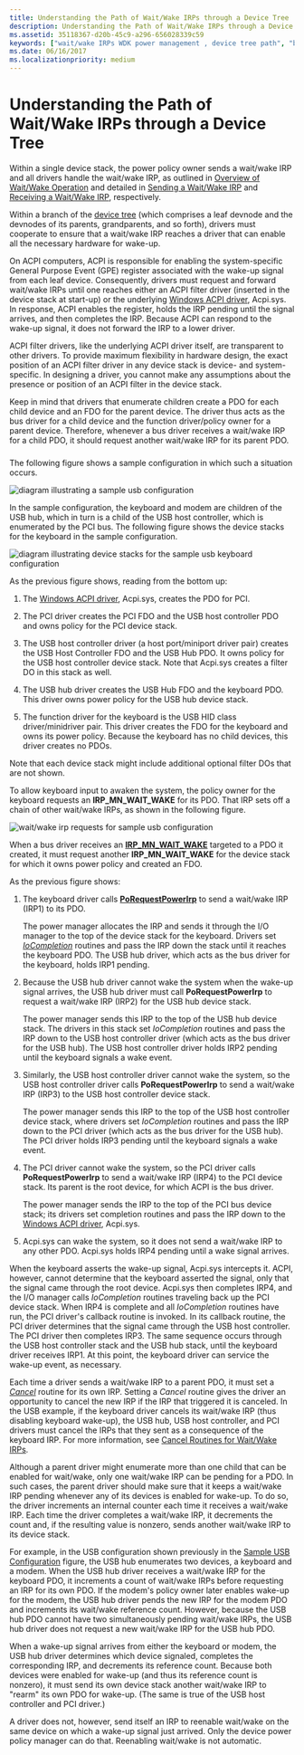```yaml
---
title: Understanding the Path of Wait/Wake IRPs through a Device Tree
description: Understanding the Path of Wait/Wake IRPs through a Device Tree
ms.assetid: 35118367-d20b-45c9-a296-656028339c59
keywords: ["wait/wake IRPs WDK power management , device tree path", "bus drivers WDK power management", "USB WDK power management", "function drivers WDK power management", "FDOs WDK power management", "filter DOs WDK power management", "physical device objects WDK power management", "PDOs WDK power management"]
ms.date: 06/16/2017
ms.localizationpriority: medium
---
```


# Understanding the Path of Wait/Wake IRPs through a Device Tree





Within a single device stack, the power policy owner sends a wait/wake IRP and all drivers handle the wait/wake IRP, as outlined in [Overview of Wait/Wake Operation](overview-of-wait-wake-operation.md) and detailed in [Sending a Wait/Wake IRP](sending-a-wait-wake-irp.md) and [Receiving a Wait/Wake IRP](receiving-a-wait-wake-irp.md), respectively.

Within a branch of the [device tree](device-tree.md) (which comprises a leaf devnode and the devnodes of its parents, grandparents, and so forth), drivers must cooperate to ensure that a wait/wake IRP reaches a driver that can enable all the necessary hardware for wake-up.

On ACPI computers, ACPI is responsible for enabling the system-specific General Purpose Event (GPE) register associated with the wake-up signal from each leaf device. Consequently, drivers must request and forward wait/wake IRPs until one reaches either an ACPI filter driver (inserted in the device stack at start-up) or the underlying [Windows ACPI driver](acpi-driver.md), Acpi.sys. In response, ACPI enables the register, holds the IRP pending until the signal arrives, and then completes the IRP. Because ACPI can respond to the wake-up signal, it does not forward the IRP to a lower driver.

ACPI filter drivers, like the underlying ACPI driver itself, are transparent to other drivers. To provide maximum flexibility in hardware design, the exact position of an ACPI filter driver in any device stack is device- and system-specific. In designing a driver, you cannot make any assumptions about the presence or position of an ACPI filter in the device stack.

Keep in mind that drivers that enumerate children create a PDO for each child device and an FDO for the parent device. The driver thus acts as the bus driver for a child device and the function driver/policy owner for a parent device. Therefore, whenever a bus driver receives a wait/wake IRP for a child PDO, it should request another wait/wake IRP for its parent PDO.

### <a href="" id="sample-usb-configuration"></a>

The following figure shows a sample configuration in which such a situation occurs.

![diagram illustrating a sample usb configuration](images/wwhw.png)

In the sample configuration, the keyboard and modem are children of the USB hub, which in turn is a child of the USB host controller, which is enumerated by the PCI bus. The following figure shows the device stacks for the keyboard in the sample configuration.

![diagram illustrating device stacks for the sample usb keyboard configuration](images/wwdobj.png)

As the previous figure shows, reading from the bottom up:

1.  The [Windows ACPI driver](acpi-driver.md), Acpi.sys, creates the PDO for PCI.

2.  The PCI driver creates the PCI FDO and the USB host controller PDO and owns policy for the PCI device stack.

3.  The USB host controller driver (a host port/miniport driver pair) creates the USB Host Controller FDO and the USB Hub PDO. It owns policy for the USB host controller device stack. Note that Acpi.sys creates a filter DO in this stack as well.

4.  The USB hub driver creates the USB Hub FDO and the keyboard PDO. This driver owns power policy for the USB hub device stack.

5.  The function driver for the keyboard is the USB HID class driver/minidriver pair. This driver creates the FDO for the keyboard and owns its power policy. Because the keyboard has no child devices, this driver creates no PDOs.

Note that each device stack might include additional optional filter DOs that are not shown.

To allow keyboard input to awaken the system, the policy owner for the keyboard requests an **IRP\_MN\_WAIT\_WAKE** for its PDO. That IRP sets off a chain of other wait/wake IRPs, as shown in the following figure.

![wait/wake irp requests for sample usb configuration](images/wwcascade.png)

When a bus driver receives an [**IRP\_MN\_WAIT\_WAKE**](https://docs.microsoft.com/windows-hardware/drivers/kernel/irp-mn-wait-wake) targeted to a PDO it created, it must request another **IRP\_MN\_WAIT\_WAKE** for the device stack for which it owns power policy and created an FDO.

As the previous figure shows:

1.  The keyboard driver calls [**PoRequestPowerIrp**](https://docs.microsoft.com/windows-hardware/drivers/ddi/content/wdm/nf-wdm-porequestpowerirp) to send a wait/wake IRP (IRP1) to its PDO.

    The power manager allocates the IRP and sends it through the I/O manager to the top of the device stack for the keyboard. Drivers set [*IoCompletion*](https://docs.microsoft.com/windows-hardware/drivers/ddi/content/wdm/nc-wdm-io_completion_routine) routines and pass the IRP down the stack until it reaches the keyboard PDO. The USB hub driver, which acts as the bus driver for the keyboard, holds IRP1 pending.

2.  Because the USB hub driver cannot wake the system when the wake-up signal arrives, the USB hub driver must call **PoRequestPowerIrp** to request a wait/wake IRP (IRP2) for the USB hub device stack.

    The power manager sends this IRP to the top of the USB hub device stack. The drivers in this stack set *IoCompletion* routines and pass the IRP down to the USB host controller driver (which acts as the bus driver for the USB hub). The USB host controller driver holds IRP2 pending until the keyboard signals a wake event.

3.  Similarly, the USB host controller driver cannot wake the system, so the USB host controller driver calls **PoRequestPowerIrp** to send a wait/wake IRP (IRP3) to the USB host controller device stack.

    The power manager sends this IRP to the top of the USB host controller device stack, where drivers set *IoCompletion* routines and pass the IRP down to the PCI driver (which acts as the bus driver for the USB hub). The PCI driver holds IRP3 pending until the keyboard signals a wake event.

4.  The PCI driver cannot wake the system, so the PCI driver calls **PoRequestPowerIrp** to send a wait/wake IRP (IRP4) to the PCI device stack. Its parent is the root device, for which ACPI is the bus driver.

    The power manager sends the IRP to the top of the PCI bus device stack; its drivers set completion routines and pass the IRP down to the [Windows ACPI driver](acpi-driver.md), Acpi.sys.

5.  Acpi.sys can wake the system, so it does not send a wait/wake IRP to any other PDO. Acpi.sys holds IRP4 pending until a wake signal arrives.

When the keyboard asserts the wake-up signal, Acpi.sys intercepts it. ACPI, however, cannot determine that the keyboard asserted the signal, only that the signal came through the root device. Acpi.sys then completes IRP4, and the I/O manager calls *IoCompletion* routines traveling back up the PCI device stack. When IRP4 is complete and all *IoCompletion* routines have run, the PCI driver's callback routine is invoked. In its callback routine, the PCI driver determines that the signal came through the USB host controller. The PCI driver then completes IRP3. The same sequence occurs through the USB host controller stack and the USB hub stack, until the keyboard driver receives IRP1. At this point, the keyboard driver can service the wake-up event, as necessary.

Each time a driver sends a wait/wake IRP to a parent PDO, it must set a [*Cancel*](https://docs.microsoft.com/windows-hardware/drivers/ddi/content/wdm/nc-wdm-driver_cancel) routine for its own IRP. Setting a *Cancel* routine gives the driver an opportunity to cancel the new IRP if the IRP that triggered it is canceled. In the USB example, if the keyboard driver cancels its wait/wake IRP (thus disabling keyboard wake-up), the USB hub, USB host controller, and PCI drivers must cancel the IRPs that they sent as a consequence of the keyboard IRP. For more information, see [Cancel Routines for Wait/Wake IRPs](canceling-a-wait-wake-irp.md#ddk-cancel-routines-for-wait-wake-irps-kg).

Although a parent driver might enumerate more than one child that can be enabled for wait/wake, only one wait/wake IRP can be pending for a PDO. In such cases, the parent driver should make sure that it keeps a wait/wake IRP pending whenever any of its devices is enabled for wake-up. To do so, the driver increments an internal counter each time it receives a wait/wake IRP. Each time the driver completes a wait/wake IRP, it decrements the count and, if the resulting value is nonzero, sends another wait/wake IRP to its device stack.

For example, in the USB configuration shown previously in the [Sample USB Configuration](#sample-usb-configuration) figure, the USB hub enumerates two devices, a keyboard and a modem. When the USB hub driver receives a wait/wake IRP for the keyboard PDO, it increments a count of wait/wake IRPs before requesting an IRP for its own PDO. If the modem's policy owner later enables wake-up for the modem, the USB hub driver pends the new IRP for the modem PDO and increments its wait/wake reference count. However, because the USB hub PDO cannot have two simultaneously pending wait/wake IRPs, the USB hub driver does not request a new wait/wake IRP for the USB hub PDO.

When a wake-up signal arrives from either the keyboard or modem, the USB hub driver determines which device signaled, completes the corresponding IRP, and decrements its reference count. Because both devices were enabled for wake-up (and thus its reference count is nonzero), it must send its own device stack another wait/wake IRP to "rearm" its own PDO for wake-up. (The same is true of the USB host controller and PCI driver.)

A driver does not, however, send itself an IRP to reenable wait/wake on the same device on which a wake-up signal just arrived. Only the device power policy manager can do that. Reenabling wait/wake is not automatic.

 

 




